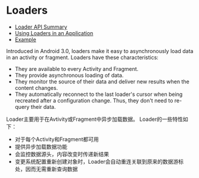 
# Loaders
- [Loader API Summary](./loader-api.md)
- [Using Loaders in an Application](./using-loader.md)
- [Example](./loader-example.md)

Introduced in Android 3.0, loaders make it easy to asynchronously load data in an activity or fragment. 
Loaders have these characteristics:
- They are available to every Activity and Fragment.
- They provide asynchronous loading of data.
- They monitor the source of their data and deliver new results when the content changes.
- They automatically reconnect to the last loader's cursor when being recreated after a configuration change. 
  Thus, they don't need to re-query their data.

Loader主要用于在Avtivity或Fragment中异步加载数据。
Loader的一些特性如下：
- 对于每个Activity和Fragment都可用
- 提供异步加载数据功能
- 会监控数据源头，内容改变时传递新结果
- 变更系统配置重新创建对象时，Loader会自动重连关联到原来的数据游标处，因而无需重新查询数据
  
